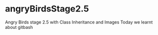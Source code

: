 # angryBirdsStage2.5
Angry Birds stage 2.5 with Class Inheritance and Images
Today we learnt about gitbash
